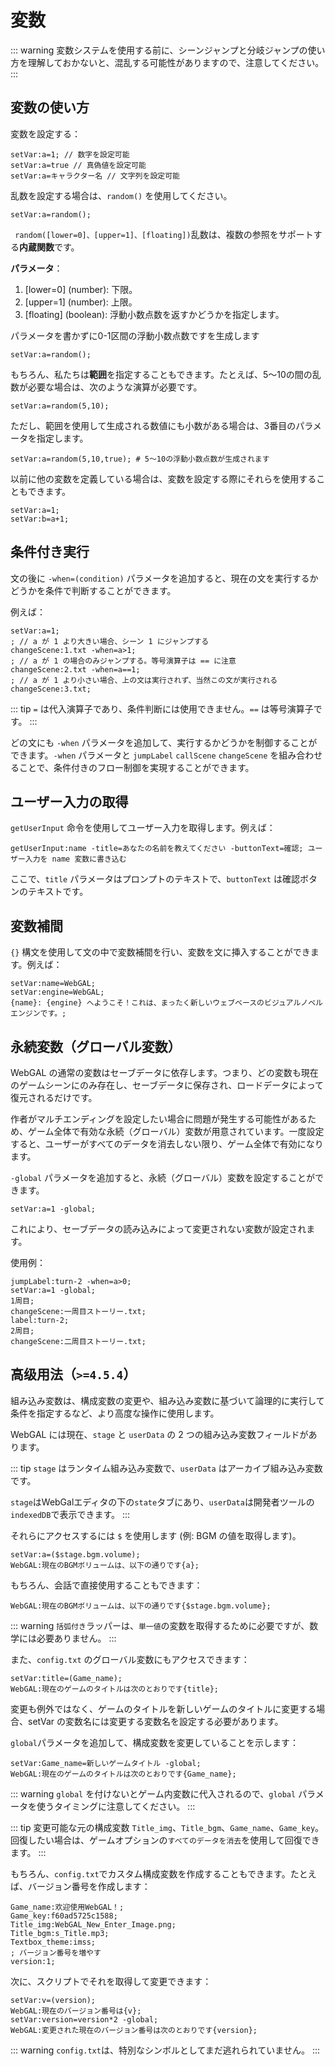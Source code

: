 # 変数

::: warning
変数システムを使用する前に、シーンジャンプと分岐ジャンプの使い方を理解しておかないと、混乱する可能性がありますので、注意してください。
:::

## 変数の使い方

変数を設定する：

``` ws
setVar:a=1; // 数字を設定可能
setVar:a=true // 真偽値を設定可能
setVar:a=キャラクター名 // 文字列を設定可能
```

乱数を設定する場合は、`random()` を使用してください。

```ws
setVar:a=random();
```

` random([lower=0]、[upper=1]、[floating])`乱数は、複数の参照をサポートする**内蔵関数**です。

**パラメータ**：
1. [lower=0] (number): 下限。
2. [upper=1] (number): 上限。
3. [floating] (boolean): 浮動小数点数を返すかどうかを指定します。

パラメータを書かずに0-1区間の浮動小数点数ですを生成します
```ws
setVar:a=random();
```

もちろん、私たちは**範囲**を指定することもできます。たとえば、5～10の間の乱数が必要な場合は、次のような演算が必要です。
```ws
setVar:a=random(5,10);
```

ただし、範囲を使用して生成される数値にも小数がある場合は、3番目のパラメータを指定します。
```ws
setVar:a=random(5,10,true); # 5～10の浮動小数点数が生成されます
```

以前に他の変数を定義している場合は、変数を設定する際にそれらを使用することもできます。

``` ws
setVar:a=1;
setVar:b=a+1;
```

## 条件付き実行

文の後に `-when=(condition)` パラメータを追加すると、現在の文を実行するかどうかを条件で判断することができます。

例えば：

``` ws
setVar:a=1;
; // a が 1 より大きい場合、シーン 1 にジャンプする
changeScene:1.txt -when=a>1;
; // a が 1 の場合のみジャンプする。等号演算子は == に注意
changeScene:2.txt -when=a==1;
; // a が 1 より小さい場合、上の文は実行されず、当然この文が実行される
changeScene:3.txt;

```

::: tip
`=` は代入演算子であり、条件判断には使用できません。`==` は等号演算子です。
:::

どの文にも `-when` パラメータを追加して、実行するかどうかを制御することができます。`-when` パラメータと `jumpLabel` `callScene` `changeScene` を組み合わせることで、条件付きのフロー制御を実現することができます。

## ユーザー入力の取得

`getUserInput` 命令を使用してユーザー入力を取得します。例えば：

```
getUserInput:name -title=あなたの名前を教えてください -buttonText=確認; ユーザー入力を name 変数に書き込む
```

ここで、`title` パラメータはプロンプトのテキストで、`buttonText` は確認ボタンのテキストです。

## 変数補間

`{}` 構文を使用して文の中で変数補間を行い、変数を文に挿入することができます。例えば：

```
setVar:name=WebGAL;
setVar:engine=WebGAL;
{name}: {engine} へようこそ！これは、まったく新しいウェブベースのビジュアルノベルエンジンです。;
```

## 永続変数（グローバル変数）

WebGAL の通常の変数はセーブデータに依存します。つまり、どの変数も現在のゲームシーンにのみ存在し、セーブデータに保存され、ロードデータによって復元されるだけです。

作者がマルチエンディングを設定したい場合に問題が発生する可能性があるため、ゲーム全体で有効な永続（グローバル）変数が用意されています。一度設定すると、ユーザーがすべてのデータを消去しない限り、ゲーム全体で有効になります。

`-global` パラメータを追加すると、永続（グローバル）変数を設定することができます。

```ws
setVar:a=1 -global;
```

これにより、セーブデータの読み込みによって変更されない変数が設定されます。

使用例：

```ws
jumpLabel:turn-2 -when=a>0;
setVar:a=1 -global;
1周目;
changeScene:一周目ストーリー.txt;
label:turn-2;
2周目;
changeScene:二周目ストーリー.txt;
```

## 高级用法（`>=4.5.4`）
組み込み変数は、構成変数の変更や、組み込み変数に基づいて論理的に実行して条件を指定するなど、より高度な操作に使用します。

WebGAL には現在、`stage` と `userData` の 2 つの組み込み変数フィールドがあります。

::: tip
`stage` はランタイム組み込み変数で、`userData` はアーカイブ組み込み変数です。

`stage`はWebGalエディタの下の`state`タブにあり、`userData`は開発者ツールの`indexedDB`で表示できます。
:::

それらにアクセスするには `$` を使用します (例: BGM の値を取得します)。

```ws
setVar:a=($stage.bgm.volume);
WebGAL:現在のBGMボリュームは、以下の通りです{a};
```

もちろん、会話で直接使用することもできます：

```ws
WebGAL:現在のBGMボリュームは、以下の通りです{$stage.bgm.volume};
```

::: warning
`括弧付き`ラッパーは、`単一値`の変数を取得するために必要ですが、数学には必要ありません。
:::

また、`config.txt` のグローバル変数にもアクセスできます：

```ws
setVar:title=(Game_name);
WebGAL:現在のゲームのタイトルは次のとおりです{title};
```

変更も例外ではなく、ゲームのタイトルを新しいゲームのタイトルに変更する場合、setVar の変数名には変更する変数名を設定する必要があります。 

`global`パラメータを追加して、構成変数を変更していることを示します：

```ws
setVar:Game_name=新しいゲームタイトル -global;
WebGAL:現在のゲームのタイトルは次のとおりです{Game_name};
```

::: warning
`global` を付けないとゲーム内変数に代入されるので、`global` パラメータを使うタイミングに注意してください。
:::

::: tip
変更可能な元の構成変数 `Title_img`、`Title_bgm`、`Game_name`、`Game_key`。
回復したい場合は、ゲームオプションの`すべてのデータを消去`を使用して回復できます。
:::

もちろん、`config.txt`でカスタム構成変数を作成することもできます。たとえば、バージョン番号を作成します：

```text
Game_name:欢迎使用WebGAL！;
Game_key:f60ad5725c1588;
Title_img:WebGAL_New_Enter_Image.png;
Title_bgm:s_Title.mp3;
Textbox_theme:imss;
; バージョン番号を増やす
version:1;
```

次に、スクリプトでそれを取得して変更できます：

```ws
setVar:v=(version);
WebGAL:現在のバージョン番号は{v};
setVar:version=version*2 -global;
WebGAL:変更された現在のバージョン番号は次のとおりです{version};
```

::: warning
`config.txt`は、特別なシンボルとしてまだ逃れられていません。
:::
